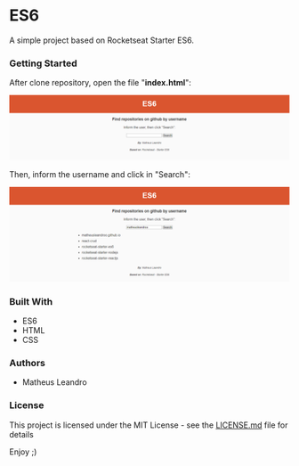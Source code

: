 # ES6

A simple project based on Rocketseat Starter ES6.

<h3>Getting Started</h3>

After clone repository, open the file "**index.html**":

<img src="img/index.png">

Then, inform the username and click in "Search":

<img src="img/repositories.png">

<h3>Built With</h3>

<ul>
  <li>ES6</li>
  <li>HTML</li>
  <li>CSS</li>
</ul>

<h3>Authors</h3>

<ul>
  <li>Matheus Leandro</li>
</ul>

<h3>License</h3>

This project is licensed under the MIT License - see the <a href="https://github.com/matheusleandroo/rocketseat-starter-es6/blob/master/LICENSE">LICENSE.md</a> file for details


Enjoy ;)
